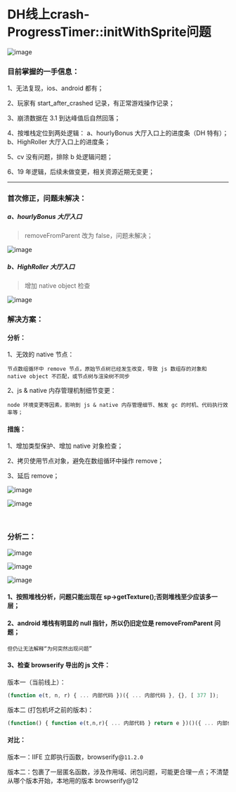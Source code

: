# DH线上crash-ProgressTimer::initWithSprite问题

![image](http://localhost:5173/WTC-Docs/assets/1758174593042_8f4d94b1.png)

### 目前掌握的一手信息：

1、无法复现，ios、android 都有；

2、玩家有 start_after_crashed 记录，有正常游戏操作记录；

3、崩溃数据在 3.1 到达峰值后自然回落；

4、按堆栈定位到两处逻辑： a、hourlyBonus 大厅入口上的进度条（DH 特有）；b、HighRoller 大厅入口上的进度条；

5、cv 没有问题，排除 b 处逻辑问题；

6、19 年逻辑，后续未做变更，相关资源近期无变更；

---

### 首次修正，问题未解决：

##### a、hourlyBonus 大厅入口

> removeFromParent 改为 false，问题未解决；

![image](http://localhost:5173/WTC-Docs/assets/1758174593043_001fc221.png)

##### b、HighRoller 大厅入口

> 增加 native object 检查

![image](http://localhost:5173/WTC-Docs/assets/1758174593044_aaadc11d.png)

### 解决方案：

#### 分析：

1、无效的 native 节点：

`节点数组循环中 remove 节点，原始节点树已经发生改变，导致 js 数组存的对象和 native object 不匹配，或节点树与渲染树不同步`

2、js & native 内存管理机制细节变更：

`node 环境变更等因素，影响到 js & native 内存管理细节、触发 gc 的时机、代码执行效率等；`

#### 措施：

1、增加类型保护、增加 native 对象检查；

2、拷贝使用节点对象，避免在数组循环中操作 remove；

3、延后 remove；

![image](http://localhost:5173/WTC-Docs/assets/1758174593045_c413730f.png)

![image](http://localhost:5173/WTC-Docs/assets/1758174593046_c6e9d271.png)

‍

### 分析二：

![image](http://localhost:5173/WTC-Docs/assets/1758174593047_13c80512.png)

![image](http://localhost:5173/WTC-Docs/assets/1758174593048_95262908.png)

![image](http://localhost:5173/WTC-Docs/assets/1758174593048_5dbcda77.png)

#### 1、按照堆栈分析，问题只能出现在 sp->getTexture();否则堆栈至少应该多一层；

#### 2、android 堆栈有明显的 null 指针，所以仍旧定位是 removeFromParent 问题；

    但仍让无法解释“为何突然出现问题”

#### 3、检查 browserify 导出的 js 文件：

版本一（当前线上）：

```js
(function e(t, n, r) { ... 内部代码 })({ ... 内部代码 }, {}, [ 377 ]);
```

 版本二 (打包机坏之前的版本)：

```js
(function() { function e(t,n,r){ ... 内部代码 } return e })()({ ... 内部代码 }, {}, [ 377 ]);
```

#### 对比：

版本一：IIFE 立即执行函数，browserify@`11.2.0`

版本二：包裹了一层匿名函数，涉及作用域、闭包问题，可能更合理一点；不清楚从哪个版本开始，本地用的版本 browserify@12

‍
